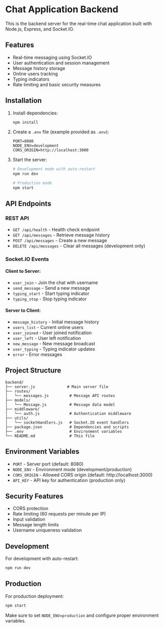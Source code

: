 # Chat Application Backend

This is the backend server for the real-time chat application built with Node.js, Express, and Socket.IO.

## Features

- Real-time messaging using Socket.IO
- User authentication and session management
- Message history storage
- Online users tracking
- Typing indicators
- Rate limiting and basic security measures

## Installation

1. Install dependencies:
   ```bash
   npm install
   ```

2. Create a `.env` file (example provided as `.env`):
   ```env
   PORT=8080
   NODE_ENV=development
   CORS_ORIGIN=http://localhost:3000
   ```

3. Start the server:
   ```bash
   # Development mode with auto-restart
   npm run dev
   
   # Production mode
   npm start
   ```

## API Endpoints

### REST API

- `GET /api/health` - Health check endpoint
- `GET /api/messages` - Retrieve message history
- `POST /api/messages` - Create a new message
- `DELETE /api/messages` - Clear all messages (development only)

### Socket.IO Events

#### Client to Server:
- `user_join` - Join the chat with username
- `send_message` - Send a new message
- `typing_start` - Start typing indicator
- `typing_stop` - Stop typing indicator

#### Server to Client:
- `message_history` - Initial message history
- `users_list` - Current online users
- `user_joined` - User joined notification
- `user_left` - User left notification
- `new_message` - New message broadcast
- `user_typing` - Typing indicator updates
- `error` - Error messages

## Project Structure

```
backend/
├── server.js              # Main server file
├── routes/
│   └── messages.js         # Message API routes
├── models/
│   └── Message.js          # Message data model
├── middleware/
│   └── auth.js             # Authentication middleware
├── utils/
│   └── socketHandlers.js   # Socket.IO event handlers
├── package.json            # Dependencies and scripts
├── .env                    # Environment variables
└── README.md               # This file
```

## Environment Variables

- `PORT` - Server port (default: 8080)
- `NODE_ENV` - Environment mode (development/production)
- `CORS_ORIGIN` - Allowed CORS origin (default: http://localhost:3000)
- `API_KEY` - API key for authentication (production only)

## Security Features

- CORS protection
- Rate limiting (60 requests per minute per IP)
- Input validation
- Message length limits
- Username uniqueness validation

## Development

For development with auto-restart:
```bash
npm run dev
```

## Production

For production deployment:
```bash
npm start
```

Make sure to set `NODE_ENV=production` and configure proper environment variables.